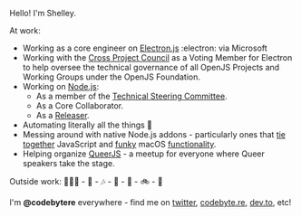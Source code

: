 Hello! I'm Shelley.

At work:

* Working as a core engineer on [Electron.js](https://github.com/electron/electron) :electron: via Microsoft
* Working with the [Cross Project Council](https://github.com/openjs-foundation/cross-project-council) as a Voting Member for Electron to help oversee the technical governance of all OpenJS Projects and Working Groups under the OpenJS Foundation.
* Working on [Node.js](https://github.com/nodejs/node):
  * As a member of the [Technical Steering Committee](https://github.com/nodejs/TSC).
  * As a Core Collaborator.
  * As a [Releaser](https://github.com/nodejs/Release).
* Automating literally all the things 🤖
* Messing around with native Node.js addons - particularly ones that [tie together](https://github.com/codebytere/node-mac-permissions) JavaScript and [funky](https://github.com/codebytere/node-mac-contacts) macOS [functionality](https://github.com/codebytere/node-mac-userdefaults).
* Helping organize [QueerJS](https://queerjs.com/) - a meetup for everyone where Queer speakers take the stage.

Outside work: 🏃🏻‍♀️ - :book: - 🎶 - 🏁 - 🌁 - 🚲 - 🌿

I'm  **@codebytere** everywhere - find me on [twitter](https://twitter.com/codebytere), [codebyte.re](http://codebyte.re), [dev.to](https://dev.to/codebytere), etc!
